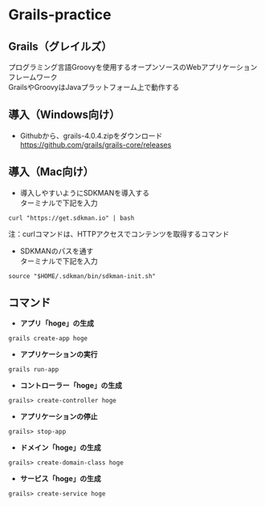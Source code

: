 # Grails-practice

## Grails（グレイルズ）

プログラミング言語Groovyを使用するオープンソースのWebアプリケーションフレームワーク<br>
GrailsやGroovyはJavaプラットフォーム上で動作する

## 導入（Windows向け）

* Githubから、grails-4.0.4.zipをダウンロード<br>
https://github.com/grails/grails-core/releases

## 導入（Mac向け）

* 導入しやすいようにSDKMANを導入する<br>
ターミナルで下記を入力
```
curl "https://get.sdkman.io" | bash
```
注：curlコマンドは、HTTPアクセスでコンテンツを取得するコマンド<br>
* SDKMANのパスを通す<br>
ターミナルで下記を入力
```
source "$HOME/.sdkman/bin/sdkman-init.sh"
```



## コマンド

* **アプリ「hoge」の生成**
```
grails create-app hoge
```

* **アプリケーションの実行**
```
grails run-app
```
* **コントローラー「hoge」の生成**
```
grails> create-controller hoge
```
* **アプリケーションの停止**
```
grails> stop-app
```
* **ドメイン「hoge」の生成**
```
grails> create-domain-class hoge
```
* **サービス「hoge」の生成**
```
grails> create-service hoge
```
